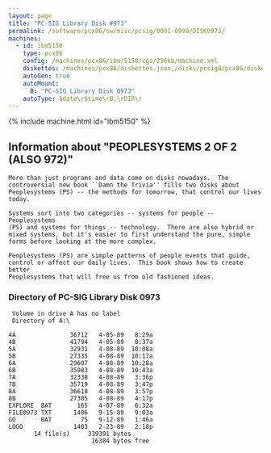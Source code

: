 ```yaml
---
layout: page
title: "PC-SIG Library Disk #973"
permalink: /software/pcx86/sw/misc/pcsig/0001-0999/DISK0973/
machines:
  - id: ibm5150
    type: pcx86
    config: /machines/pcx86/ibm/5150/cga/256kb/machine.xml
    diskettes: /machines/pcx86/diskettes.json,/disks/pcsig0/pcx86/diskettes.json
    autoGen: true
    autoMount:
      B: "PC-SIG Library Disk 0973"
    autoType: $date\r$time\rB:\rDIR\r
---
```


{% include machine.html id="ibm5150" %}

## Information about "PEOPLESYSTEMS 2 OF 2 (ALSO 972)"

    More than just programs and data come on disks nowadays.  The
    controversial new book ``Damn the Trivia'' fills two disks about
    Peoplesystems (PS) -- the methods for tomorrow, that control our lives
    today.
    
    Systems sort into two categories -- systems for people -- Peoplesystems
    (PS) and systems for things -- technology.  There are also hybrid or
    mixed systems, but it's easier to first understand the pure, simple
    forms before looking at the more complex.
    
    Peoplesystems (PS) are simple patterns of people events that guide,
    control or affect our daily lives.  This book shows how to create better
    Peoplesystems that will free us from old fashioned ideas.

### Directory of PC-SIG Library Disk 0973

     Volume in drive A has no label
     Directory of A:\

    4A               36712   4-05-89   8:29a
    4B               41794   4-05-89   8:37a
    5A               32931   4-08-89  10:08a
    5B               27335   4-08-89  10:17a
    6A               29607   4-08-89  10:28a
    6B               35983   4-08-89  10:43a
    7A               32338   4-08-89   3:36p
    7B               35719   4-08-89   3:47p
    8A               36618   4-08-89   3:57p
    8B               27305   4-08-89   4:17p
    EXPLORE  BAT       165   4-07-89   6:32a
    FILE0973 TXT      1406   9-15-89   9:03a
    GO       BAT        75   9-12-89   1:46a
    LOGO              1403   2-23-89   2:18p
           14 file(s)     339391 bytes
                           16384 bytes free
